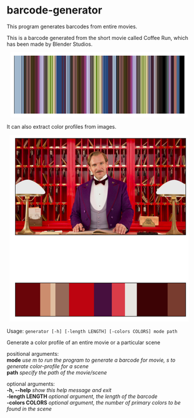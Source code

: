 # barcode-generator
This program generates barcodes from entire movies.

This is a barcode generated from the short movie called Coffee Run, which has been made by Blender Studios.

<p align="center">
  <img src="./images/coffeerun_barcode.png">
</p>

It can also extract color profiles from images. 

<p align="center">
  <img src="./images/wp3536013_primarycolors.png">
</p>

Usage: 
`generator [-h] [-length LENGTH] [-colors COLORS] mode path`

Generate a color profile of an entire movie or a particular scene

positional arguments:<br>
     **mode**            *use m to run the program to generate a barcode for movie, s to generate color-profile for a scene* <br>
     **path**            *specify the path of the movie/scene* <br>

optional arguments:<br>
     **-h, --help**      *show this help message and exit*<br>
     **-length LENGTH**  *optional argument, the length of the barcode*<br>
     **-colors COLORS**  *optional argument, the number of primary colors to be found in the scene*<br>